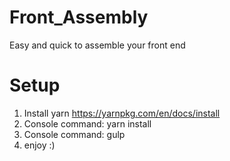 # Front_Assembly
Easy and quick to assemble your front end

# Setup

1) Install yarn https://yarnpkg.com/en/docs/install
2) Console command: yarn install
3) Console command: gulp
4) enjoy :)
